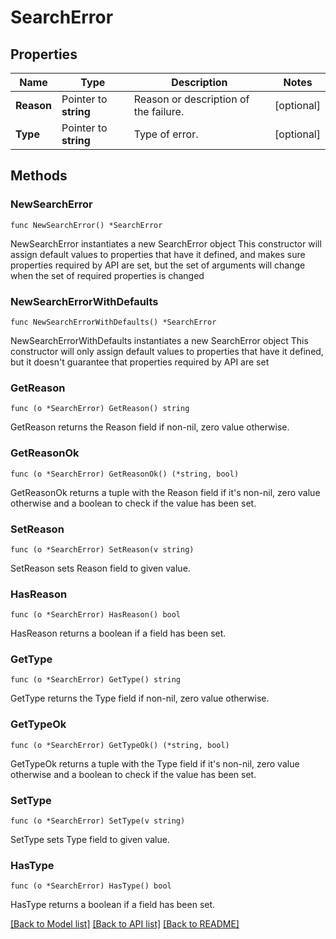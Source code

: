 # SearchError

## Properties

Name | Type | Description | Notes
------------ | ------------- | ------------- | -------------
**Reason** | Pointer to **string** | Reason or description of the failure. | [optional] 
**Type** | Pointer to **string** | Type of error. | [optional] 

## Methods

### NewSearchError

`func NewSearchError() *SearchError`

NewSearchError instantiates a new SearchError object
This constructor will assign default values to properties that have it defined,
and makes sure properties required by API are set, but the set of arguments
will change when the set of required properties is changed

### NewSearchErrorWithDefaults

`func NewSearchErrorWithDefaults() *SearchError`

NewSearchErrorWithDefaults instantiates a new SearchError object
This constructor will only assign default values to properties that have it defined,
but it doesn't guarantee that properties required by API are set

### GetReason

`func (o *SearchError) GetReason() string`

GetReason returns the Reason field if non-nil, zero value otherwise.

### GetReasonOk

`func (o *SearchError) GetReasonOk() (*string, bool)`

GetReasonOk returns a tuple with the Reason field if it's non-nil, zero value otherwise
and a boolean to check if the value has been set.

### SetReason

`func (o *SearchError) SetReason(v string)`

SetReason sets Reason field to given value.

### HasReason

`func (o *SearchError) HasReason() bool`

HasReason returns a boolean if a field has been set.

### GetType

`func (o *SearchError) GetType() string`

GetType returns the Type field if non-nil, zero value otherwise.

### GetTypeOk

`func (o *SearchError) GetTypeOk() (*string, bool)`

GetTypeOk returns a tuple with the Type field if it's non-nil, zero value otherwise
and a boolean to check if the value has been set.

### SetType

`func (o *SearchError) SetType(v string)`

SetType sets Type field to given value.

### HasType

`func (o *SearchError) HasType() bool`

HasType returns a boolean if a field has been set.


[[Back to Model list]](../README.md#documentation-for-models) [[Back to API list]](../README.md#documentation-for-api-endpoints) [[Back to README]](../README.md)


